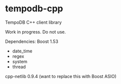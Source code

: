 tempodb-cpp
===========

TempoDB C++ client library

Work in progress. Do not use.


Dependencies: 
Boost 1.53
* date_time
* regex
* system
* thread

cpp-netlib 0.9.4 (want to replace this with Boost ASIO)

